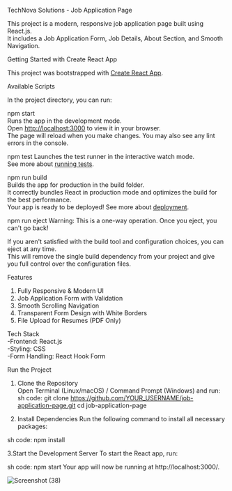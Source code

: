 TechNova Solutions - Job Application Page

This project is a modern, responsive job application page built using React.js.  
It includes a Job Application Form, Job Details, About Section, and Smooth Navigation.  


Getting Started with Create React App

This project was bootstrapped with [Create React App](https://github.com/facebook/create-react-app).

Available Scripts  

In the project directory, you can run:

npm start  
Runs the app in the development mode.  
Open [http://localhost:3000](http://localhost:3000) to view it in your browser.  
The page will reload when you make changes. You may also see any lint errors in the console.  

npm test 
Launches the test runner in the interactive watch mode.  
See more about [running tests](https://facebook.github.io/create-react-app/docs/running-tests).  

npm run build  
Builds the app for production in the build folder.  
It correctly bundles React in production mode and optimizes the build for the best performance.  
Your app is ready to be deployed! See more about [deployment](https://facebook.github.io/create-react-app/docs/deployment).  

npm run eject
Warning: This is a one-way operation. Once you eject, you can't go back! 

If you aren't satisfied with the build tool and configuration choices, you can eject at any time.  
This will remove the single build dependency from your project and give you full control over the configuration files.  

Features  
1. Fully Responsive & Modern UI  
2. Job Application Form with Validation  
3. Smooth Scrolling Navigation  
4. Transparent Form Design with White Borders  
5. File Upload for Resumes (PDF Only)  

Tech Stack  
-Frontend: React.js  
-Styling: CSS  
-Form Handling: React Hook Form  


Run the Project

1. Clone the Repository  
Open Terminal (Linux/macOS) / Command Prompt (Windows) and run:
sh code:
git clone https://github.com/YOUR_USERNAME/job-application-page.git
cd job-application-page

2. Install Dependencies
Run the following command to install all necessary packages:

sh code:
npm install

3.Start the Development Server
To start the React app, run:

sh code:
npm start
Your app will now be running at http://localhost:3000/.

![Screenshot (38)](https://github.com/user-attachments/assets/41dfc657-0c81-42f9-aa69-f12bfa41d7a7)

